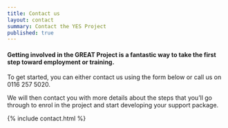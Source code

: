 ```yaml
---
title: Contact us
layout: contact
summary: Contact the YES Project
published: true
---
```


#### Getting involved in the GREAT Project is a fantastic way to take the first step toward employment or training.

To get started, you can either contact us using the form below or call us on 0116 257 5020. 

We will then contact you with more details about the steps that you’ll go through to enrol in the project and start developing your support package.

{% include contact.html %}
